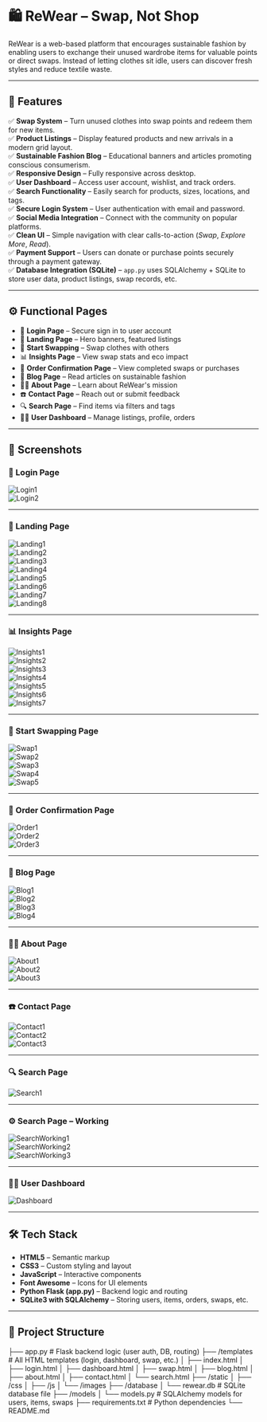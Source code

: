 # 🛍️ ReWear – Swap, Not Shop

ReWear is a web-based platform that encourages sustainable fashion by enabling users to exchange their unused wardrobe items for valuable points or direct swaps. Instead of letting clothes sit idle, users can discover fresh styles and reduce textile waste.

---

## 🌟 Features

✅ **Swap System** – Turn unused clothes into swap points and redeem them for new items.  
✅ **Product Listings** – Display featured products and new arrivals in a modern grid layout.  
✅ **Sustainable Fashion Blog** – Educational banners and articles promoting conscious consumerism.  
✅ **Responsive Design** – Fully responsive across desktop.  
✅ **User Dashboard** – Access user account, wishlist, and track orders.  
✅ **Search Functionality** – Easily search for products, sizes, locations, and tags.  
✅ **Secure Login System** – User authentication with email and password.  
✅ **Social Media Integration** – Connect with the community on popular platforms.  
✅ **Clean UI** – Simple navigation with clear calls-to-action (*Swap*, *Explore More*, *Read*).  
✅ **Payment Support** – Users can donate or purchase points securely through a payment gateway.  
✅ **Database Integration (SQLite)** – `app.py` uses SQLAlchemy + SQLite to store user data, product listings, swap records, etc.

---

## ⚙️ Functional Pages

- 🔐 **Login Page** – Secure sign in to user account  
- 🎯 **Landing Page** – Hero banners, featured listings  
- 👕 **Start Swapping** – Swap clothes with others  
- 📊 **Insights Page** – View swap stats and eco impact  
- 📝 **Order Confirmation Page** – View completed swaps or purchases  
- 📰 **Blog Page** – Read articles on sustainable fashion  
- 🧑‍💻 **About Page** – Learn about ReWear's mission  
- ☎️ **Contact Page** – Reach out or submit feedback  
- 🔍 **Search Page** – Find items via filters and tags  
- 🧑‍💼 **User Dashboard** – Manage listings, profile, orders

---
## 📸 Screenshots

### 🔐 Login Page  
![Login1](https://github.com/user-attachments/assets/dbef1e7c-9899-463e-9b5a-67e875ff00b2)  
![Login2](https://github.com/user-attachments/assets/18fc7b5a-bbfc-4179-92a7-074cb0df6b15)

---

### 🎯 Landing Page  
![Landing1](https://github.com/user-attachments/assets/b3ae8dbc-a7ae-4d6a-b9d3-4b8be5719234)  
![Landing2](https://github.com/user-attachments/assets/14785f9e-76a2-4d11-8f79-acdc124207ee)  
![Landing3](https://github.com/user-attachments/assets/9ea91d5c-2d1e-4564-b9fe-a8c1a56f2d80)  
![Landing4](https://github.com/user-attachments/assets/a57a9d1b-f43f-4a0f-8363-4018ebde1218)  
![Landing5](https://github.com/user-attachments/assets/48a34f6b-3deb-4ec3-8531-ae4a22fa2c66)  
![Landing6](https://github.com/user-attachments/assets/1aa26edc-0d99-4c54-a32f-a4a8216c2c1a)  
![Landing7](https://github.com/user-attachments/assets/bf6382e8-9328-4d91-a0af-113246752849)  
![Landing8](https://github.com/user-attachments/assets/00040c49-adcb-49e6-b418-15ded19ace04)

---

### 📊 Insights Page  
![Insights1](https://github.com/user-attachments/assets/4cbe3650-444a-41a3-9012-30d061083952)  
![Insights2](https://github.com/user-attachments/assets/0a3c3435-a55b-4517-8863-e1fb149471e5)  
![Insights3](https://github.com/user-attachments/assets/cf9114ea-6a2b-409e-aa45-1202824b6825)  
![Insights4](https://github.com/user-attachments/assets/abfb3f1e-069f-4dde-9a8e-2e1ce7acbdc6)  
![Insights5](https://github.com/user-attachments/assets/d798ba66-d995-40c3-b670-f395bd48e9ed)  
![Insights6](https://github.com/user-attachments/assets/06a1c407-8d97-44d3-8271-b87c33bc989d)  
![Insights7](https://github.com/user-attachments/assets/036ec622-b5d6-4415-a43c-e24922afa730)

---

### 👕 Start Swapping Page  
![Swap1](https://github.com/user-attachments/assets/e2393d54-eedc-4d88-8e95-adfcb9a9352f)  
![Swap2](https://github.com/user-attachments/assets/0777fdf8-3633-4d6b-84ed-f35a80bd48a9)  
![Swap3](https://github.com/user-attachments/assets/ca44f006-e0c7-4e08-8f17-eb9471983cc7)  
![Swap4](https://github.com/user-attachments/assets/69a44e07-b797-4677-8cce-d4b591e461cf)  
![Swap5](https://github.com/user-attachments/assets/5f277381-ff1c-45dc-a187-afc027d72858)

---

### 📝 Order Confirmation Page  
![Order1](https://github.com/user-attachments/assets/16491c69-f60b-4587-8764-21d0792f8200)  
![Order2](https://github.com/user-attachments/assets/22012311-4baf-43c1-b168-bf7333fc6ba6)  
![Order3](https://github.com/user-attachments/assets/a65a7fcd-1edd-4e41-8f16-e7cbb51111a3)

---

### 📰 Blog Page  
![Blog1](https://github.com/user-attachments/assets/c5b3ce1a-60ec-42de-8281-037a2b99b012)  
![Blog2](https://github.com/user-attachments/assets/9adc67d7-e380-472c-89e6-7d654557df81)  
![Blog3](https://github.com/user-attachments/assets/bfa46279-4757-4bc4-8612-87b537b28ad7)  
![Blog4](https://github.com/user-attachments/assets/ce91339e-8287-42e2-8b22-6d83d806f2cf)

---

### 🧑‍💻 About Page  
![About1](https://github.com/user-attachments/assets/60455603-a704-4f90-b3e6-b0f1441382e8)  
![About2](https://github.com/user-attachments/assets/ff69a258-3190-4ae5-94d5-75f2bd29e1ac)  
![About3](https://github.com/user-attachments/assets/7d805d98-9d87-4956-8c56-ee45950eb275)

---

### ☎️ Contact Page  
![Contact1](https://github.com/user-attachments/assets/b83b4215-69f9-45af-8348-9e3754e429be)  
![Contact2](https://github.com/user-attachments/assets/b262a911-ea9e-4b83-820d-1960f579f8e1)  
![Contact3](https://github.com/user-attachments/assets/53efb4eb-fd8a-4b55-8916-ba1a4a915259)

---

### 🔍 Search Page  
![Search1](https://github.com/user-attachments/assets/f9652a6b-2d5c-4a82-b893-05530f5e3c5a)

---

### ⚙️ Search Page – Working  
![SearchWorking1](https://github.com/user-attachments/assets/91fe316b-98bd-4be7-a375-dba2fd84f8e9)  
![SearchWorking2](https://github.com/user-attachments/assets/fff9004c-7334-4c3a-8334-51849bed997f)  
![SearchWorking3](https://github.com/user-attachments/assets/59655ea8-7487-48e6-9e01-04adc7fc9a20)

---

### 🧑‍💼 User Dashboard  
![Dashboard](https://github.com/user-attachments/assets/41a213b3-ec6b-4b6d-b322-3f90e895135b)

---
## 🛠️ Tech Stack

- **HTML5** – Semantic markup  
- **CSS3** – Custom styling and layout  
- **JavaScript** – Interactive components  
- **Font Awesome** – Icons for UI elements  
- **Python Flask (app.py)** – Backend logic and routing  
- **SQLite3 with SQLAlchemy** – Storing users, items, orders, swaps, etc.

---


## 📂 Project Structure

├── app.py # Flask backend logic (user auth, DB, routing)
├── /templates # All HTML templates (login, dashboard, swap, etc.)
│ ├── index.html
│ ├── login.html
│ ├── dashboard.html
│ ├── swap.html
│ ├── blog.html
│ ├── about.html
│ ├── contact.html
│ └── search.html
├── /static
│ ├── /css
│ ├── /js
│ └── /images
├── /database
│ └── rewear.db # SQLite database file
├── /models
│ └── models.py # SQLAlchemy models for users, items, swaps
├── requirements.txt # Python dependencies
└── README.md
